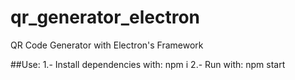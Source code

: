 # qr_generator_electron
QR Code Generator with Electron's Framework

##Use:
1.- Install dependencies with: npm i 
2.- Run with: npm start
